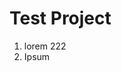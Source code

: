 <script type="text/javascript" src="data.json"></script>

# Test Project
1. lorem 222
2. Ipsum <script>document.write(obj.name);</script>

